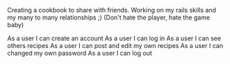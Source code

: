 Creating a cookbook to share with friends.
Working on my rails skills and my many to many relationships ;)
(Don't hate the player, hate the game baby)

As a user I can create an account
As a user I can log in
As a user I can see others recipes
As a user I can post and edit my own recipes
As a user I can changed my own password
As a user I can log out

